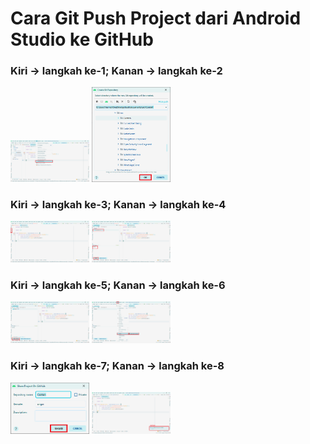 # Cara Git Push Project dari Android Studio ke GitHub

### Kiri -> langkah ke-1; Kanan -> langkah ke-2
<img src="img/0.png" alt="langkah ke-1" style="width:25%; height:25%;"> <img src="img/1.png" alt="langkah ke-2" style="width:25%; height:25%;">

### Kiri -> langkah ke-3; Kanan -> langkah ke-4
<img src="img/2.png" alt="langkah ke-3" style="width:25%; height:25%;"> <img src="img/3.png" alt="langkah ke-4" style="width:25%; height:25%;">

### Kiri -> langkah ke-5; Kanan -> langkah ke-6
<img src="img/4.png" alt="langkah ke-5" style="width:25%; height:25%;"> <img src="img/5.png" alt="langkah ke-6" style="width:25%; height:25%;">

### Kiri -> langkah ke-7; Kanan -> langkah ke-8
<img src="img/6.png" alt="langkah ke-7" style="width:25%; height:25%;"> <img src="img/7.png" alt="langkah ke-8" style="width:25%; height:25%;">